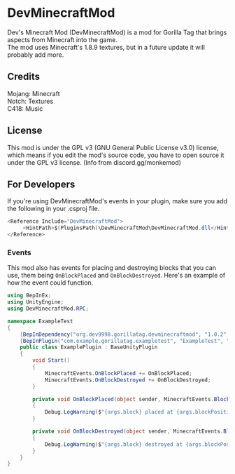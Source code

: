 # DevMinecraftMod
Dev's Minecraft Mod (DevMinecraftMod) is a mod for Gorilla Tag that brings aspects from Minecraft into the game.  
The mod uses Minecraft's 1.8.9 textures, but in a future update it will probably add more.    

## Credits
Mojang: Minecraft   
Notch: Textures    
C418: Music   

## License
This mod is under the GPL v3 (GNU General Public License v3.0) license, which means if you edit the mod's source code, you have to open source it under the GPL v3 license. (Info from discord.gg/monkemod)

## For Developers

If you're using DevMinecraftMod's events in your plugin, make sure you add the following in your .csproj file.

```cs
<Reference Include="DevMinecraftMod">
     <HintPath>$(PluginsPath)\DevMinecraftMod\DevMinecraftMod.dll</HintPath>
</Reference>
```

### Events
This mod also has events for placing and destroying blocks that you can use, them being `OnBlockPlaced` and `OnBlockDestroyed`. Here's an example of how the event could function.

```cs
using BepInEx;
using UnityEngine;
using DevMinecraftMod.RPC;

namespace ExampleTest
{
    [BepInDependency("org.dev9998.gorillatag.devminecraftmod", "1.0.2")]
    [BepInPlugin("com.example.gorillatag.exampletest", "ExampleTest", "1.0.0")]
    public class ExamplePlugin : BaseUnityPlugin
    {
        void Start()
        {
            MinecraftEvents.OnBlockPlaced += OnBlockPlaced;
            MinecraftEvents.OnBlockDestroyed += OnBlockDestroyed;
        }

        private void OnBlockPlaced(object sender, MinecraftEvents.BlockArgs args)
        {
            Debug.LogWarning($"{args.block} placed at {args.blockPosition}");
        }

        private void OnBlockDestroyed(object sender, MinecraftEvents.BlockArgs args)
        {
            Debug.LogWarning($"{args.block} destroyed at {args.blockPosition}");
        }
    }
}
```

